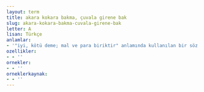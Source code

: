 ```yaml
---
layout: term
title: akara kokara bakma, çuvala girene bak
slug: akara-kokara-bakma-cuvala-girene-bak
letter: A
lisan: Türkçe
anlamlar:
- '"iyi, kötü deme; mal ve para biriktir" anlamında kullanılan bir söz'
ozellikler:
- - ''
ornekler:
- - ''
orneklerkaynak:
- - ''
---
```

